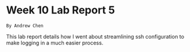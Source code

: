 # Week 10 Lab Report 5
`By Andrew Chen`

This lab report details how I went about streamlining ssh configuration to make logging in a much easier process.